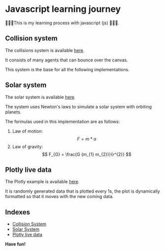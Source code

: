 # Javascript learning journey

🧨🧨🧨This is my learning process with javascript (js) 🧨🧨🧨.

## Collision system

The collisions system is available [here](collisions/index.html).

It consists of many agents that can bounce over the canvas.

This system is the base for all the following implementations.

## Solar system

The solar system is available [here](solarSystem/index.html).

The system uses Newton's laws to simulate a solar system with orbiting planets.

The formulas used in this implementation are as follows:

1. Law of motion:
$$ F = m * a $$
2. Law of gravity:
$$ F_{G} = \frac{G (m_{1} m_{2})}{r^{2}} $$

## Plotly live data

The Plotly example is available [here](charts/index.html).

It is randomly generated data that is plotted every 1s, the plot is dynamically formatted so that it moves with the new coming data.

## Indexes

- [Collision System](collisions/index.html)
- [Solar System](solarSystem/index.html)
- [Plotly live data](charts/index.html)

**Have fun!**
